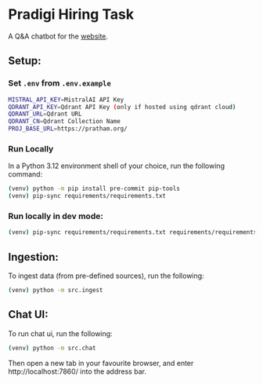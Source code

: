 # Pradigi Hiring Task
A Q&A chatbot for the [website](https://pratham.org/).

## Setup:

### Set `.env` from `.env.example`
```bash
MISTRAL_API_KEY=MistralAI API Key
QDRANT_API_KEY=Qdrant API Key (only if hosted using qdrant cloud)
QDRANT_URL=Qdrant URL
QDRANT_CN=Qdrant Collection Name
PROJ_BASE_URL=https://pratham.org/
```

### Run Locally
In a Python 3.12 environment shell of your choice, run the following command:

```bash
(venv) python -m pip install pre-commit pip-tools
(venv) pip-sync requirements/requirements.txt
```

### Run locally in dev mode:
```bash
(venv) pip-sync requirements/requirements.txt requirements/requirements-dev.txt
```

## Ingestion:
To ingest data (from pre-defined sources), run the following:
```bash
(venv) python -m src.ingest
```

## Chat UI:
To run chat ui, run the following:
```bash
(venv) python -m src.chat
```

Then open a new tab in your favourite browser, and enter http://localhost:7860/ into the address bar.
